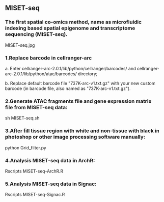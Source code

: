 ## MISET-seq
### The first spatial co-omics method, name as microfluidic indexing based spatial epigenome and transcriptome sequencing (MISET-seq).

MISET-seq.jpg

### 1.Replace barcode in cellranger-arc
a. Enter cellranger-arc-2.0.1/lib/python/cellranger/barcodes/ and cellranger-arc-2.0.1/lib/python/atac/barcodes/ directory;

b. Replace default barcode file "737K-arc-v1.txt.gz" with your new custom barcode (in barcode file, also named as "737K-arc-v1.txt.gz").

### 2.Generate ATAC fragments file and gene expression matrix file from MISET-seq data:
sh MISET-seq.sh

### 3.After fill tissue region with white and non-tissue with black in photoshop or other image processing software manually:
python Grid_filter.py

### 4.Analysis MISET-seq data in ArchR:
Rscripts MISET-seq-ArchR.R

### 5.Analysis MISET-seq data in Signac:
Rscripts MISET-seq-Signac.R
